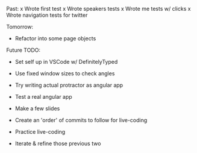 Past:
x Wrote first test
x Wrote speakers tests
x Wrote me tests w/ clicks
x Wrote navigation tests for twitter

Tomorrow:
- Refactor into some page objects


Future TODO:
- Set self up in VSCode w/ DefinitelyTyped
- Use fixed window sizes to check angles

- Try writing actual protractor as angular app
- Test a real angular app
- Make a few slides

- Create an 'order' of commits to follow for live-coding
- Practice live-coding
- Iterate & refine those previous two
